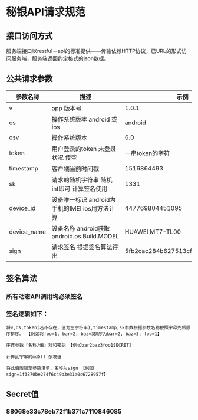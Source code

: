 # 秘银API请求规范

## 接口访问方式
服务端接口以restful－api的标准提供——传输依赖HTTP协议，已URL的形式访问服务端，服务端返回约定格式的json数据。

## 公共请求参数
|参数名称|描述|示例|
|---|---|---|
|v|app 版本号|1.0.1|
|os|操作系统版本 android 或 ios|android|
|osv|操作系统版本|6.0|
|token|用户登录的token 未登录状况 传空|一串token的字符|
|timestamp|客户端当前时间戳|1516864493|
|sk|请求的随机字符串 随机int即可 计算签名使用|1331|
|device_id|设备唯一标识 android为手机的IMEI ios用方法计算|447769804451095|
|device_name|设备名称 android获取 android.os.Build.MODEL |HUAWEI MT7-TL00|
|sign|请求签名 根据签名算法得出 |5fb2cac284b627513cf37e86a65d249a|

## 签名算法
### 所有动态API调用均必须签名

### 签名逻辑如下：

```
将v,os,token(若不存在，值为空字符串),timestamp,sk参数根据参数名称按照字母先后顺序排序。 【例如将foo=1, bar=2, baz=3排序为bar=2, baz=3, foo=1】

序连参数「名称/值」对和密钥 【例如bar2baz3foo1SECRET】

计算此字串的md5() 杂凑值

将此值附加至参数清单，名称为sign 【例如sign=1f3870be274f6c49b3e31a0c6728957f】
```

## Secret值 
### 88068e33c78eb72f1b371c7110846085
